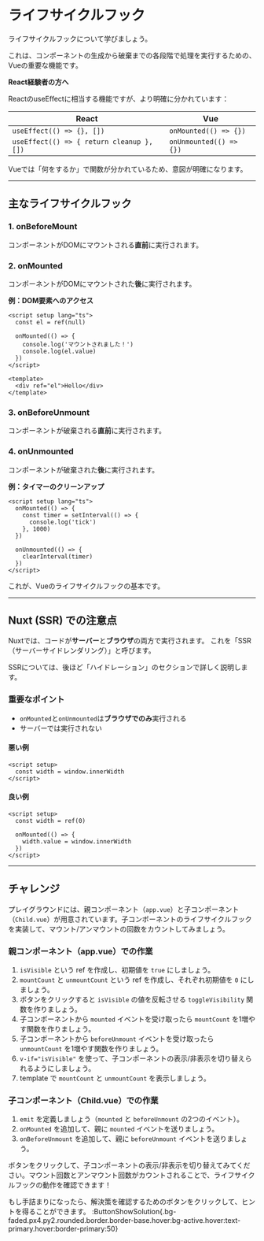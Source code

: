 # ライフサイクルフック

ライフサイクルフックについて学びましょう。

これは、コンポーネントの生成から破棄までの各段階で処理を実行するための、Vueの重要な機能です。

**React経験者の方へ**

ReactのuseEffectに相当する機能ですが、より明確に分かれています：

| React | Vue |
|-------|-----|
| `useEffect(() => {}, [])` | `onMounted(() => {})` |
| `useEffect(() => { return cleanup }, [])` | `onUnmounted(() => {})` |

Vueでは「何をするか」で関数が分かれているため、意図が明確になります。

---

## 主なライフサイクルフック

### 1. onBeforeMount
コンポーネントがDOMにマウントされる**直前**に実行されます。

### 2. onMounted
コンポーネントがDOMにマウントされた**後**に実行されます。

**例：DOM要素へのアクセス**

```vue
<script setup lang="ts">
  const el = ref(null)

  onMounted(() => {
    console.log('マウントされました！')
    console.log(el.value)
  })
</script>

<template>
  <div ref="el">Hello</div>
</template>
```

### 3. onBeforeUnmount
コンポーネントが破棄される**直前**に実行されます。

### 4. onUnmounted
コンポーネントが破棄された**後**に実行されます。

**例：タイマーのクリーンアップ**

```vue
<script setup lang="ts">
  onMounted(() => {
    const timer = setInterval(() => {
      console.log('tick')
    }, 1000)
  })

  onUnmounted(() => {
    clearInterval(timer)
  })
</script>
```

これが、Vueのライフサイクルフックの基本です。

---

## Nuxt (SSR) での注意点

Nuxtでは、コードが**サーバー**と**ブラウザ**の両方で実行されます。
これを「SSR（サーバーサイドレンダリング）」と呼びます。

SSRについては、後ほど「ハイドレーション」のセクションで詳しく説明します。

### 重要なポイント

- `onMounted`と`onUnmounted`は**ブラウザでのみ**実行される
- サーバーでは実行されない

#### 悪い例

```vue
<script setup>
  const width = window.innerWidth
</script>
```

#### 良い例

```vue
<script setup>
  const width = ref(0)

  onMounted(() => {
    width.value = window.innerWidth
  })
</script>
```

---

## チャレンジ

プレイグラウンドには、親コンポーネント（`app.vue`）と子コンポーネント（`Child.vue`）が用意されています。子コンポーネントのライフサイクルフックを実装して、マウント/アンマウントの回数をカウントしてみましょう。

### 親コンポーネント（app.vue）での作業

1. `isVisible` という ref を作成し、初期値を `true` にしましょう。
2. `mountCount` と `unmountCount` という ref を作成し、それぞれ初期値を `0` にしましょう。
3. ボタンをクリックすると `isVisible` の値を反転させる `toggleVisibility` 関数を作りましょう。
4. 子コンポーネントから `mounted` イベントを受け取ったら `mountCount` を1増やす関数を作りましょう。
5. 子コンポーネントから `beforeUnmount` イベントを受け取ったら `unmountCount` を1増やす関数を作りましょう。
6. `v-if="isVisible"` を使って、子コンポーネントの表示/非表示を切り替えられるようにしましょう。
7. template で `mountCount` と `unmountCount` を表示しましょう。

### 子コンポーネント（Child.vue）での作業

1. `emit` を定義しましょう（`mounted` と `beforeUnmount` の2つのイベント）。
2. `onMounted` を追加して、親に `mounted` イベントを送りましょう。
3. `onBeforeUnmount` を追加して、親に `beforeUnmount` イベントを送りましょう。

ボタンをクリックして、子コンポーネントの表示/非表示を切り替えてみてください。マウント回数とアンマウント回数がカウントされることで、ライフサイクルフックの動作を確認できます！

もし手詰まりになったら、解決策を確認するためのボタンをクリックして、ヒントを得ることができます。
:ButtonShowSolution{.bg-faded.px4.py2.rounded.border.border-base.hover:bg-active.hover:text-primary.hover:border-primary:50}